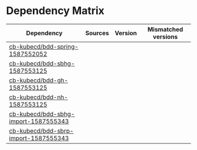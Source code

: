 # Dependency Matrix

Dependency | Sources | Version | Mismatched versions
---------- | ------- | ------- | -------------------
[cb-kubecd/bdd-spring-1587552052](https://github.com/cb-kubecd/bdd-spring-1587552052.git) |  | []() | 
[cb-kubecd/bdd-sbhg-1587553125](https://github.com/cb-kubecd/bdd-sbhg-1587553125.git) |  | []() | 
[cb-kubecd/bdd-gh-1587553125](https://github.com/cb-kubecd/bdd-gh-1587553125.git) |  | []() | 
[cb-kubecd/bdd-nh-1587553125](https://github.com/cb-kubecd/bdd-nh-1587553125.git) |  | []() | 
[cb-kubecd/bdd-sbhg-import-1587555343](https://github.com/cb-kubecd/bdd-sbhg-import-1587555343.git) |  | []() | 
[cb-kubecd/bdd-sbrp-import-1587555343](https://github.com/cb-kubecd/bdd-sbrp-import-1587555343.git) |  | []() | 
